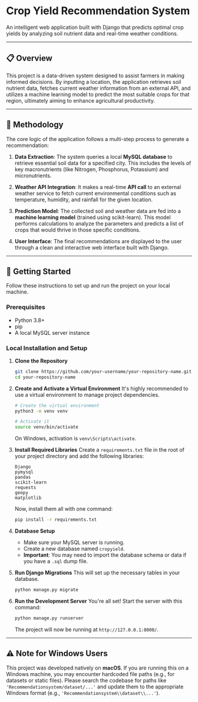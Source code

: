 # Crop Yield Recommendation System

An intelligent web application built with Django that predicts optimal crop yields by analyzing soil nutrient data and real-time weather conditions.

-----

## 📋 Overview

This project is a data-driven system designed to assist farmers in making informed decisions. By inputting a location, the application retrieves soil nutrient data, fetches current weather information from an external API, and utilizes a machine learning model to predict the most suitable crops for that region, ultimately aiming to enhance agricultural productivity.

-----

## 🔬 Methodology

The core logic of the application follows a multi-step process to generate a recommendation:

1.  **Data Extraction**: The system queries a local **MySQL database** to retrieve essential soil data for a specified city. This includes the levels of key macronutrients (like Nitrogen, Phosphorus, Potassium) and micronutrients.

2.  **Weather API Integration**: It makes a real-time **API call** to an external weather service to fetch current environmental conditions such as temperature, humidity, and rainfall for the given location.

3.  **Prediction Model**: The collected soil and weather data are fed into a **machine learning model** (trained using scikit-learn). This model performs calculations to analyze the parameters and predicts a list of crops that would thrive in those specific conditions.

4.  **User Interface**: The final recommendations are displayed to the user through a clean and interactive web interface built with Django.

-----

## 🚀 Getting Started

Follow these instructions to set up and run the project on your local machine.

### Prerequisites

  * Python 3.8+
  * pip
  * A local MySQL server instance

### Local Installation and Setup

1.  **Clone the Repository**

    ```bash
    git clone https://github.com/your-username/your-repository-name.git
    cd your-repository-name
    ```

2.  **Create and Activate a Virtual Environment**
    It's highly recommended to use a virtual environment to manage project dependencies.

    ```bash
    # Create the virtual environment
    python3 -m venv venv

    # Activate it
    source venv/bin/activate
    ```

    On Windows, activation is `venv\Scripts\activate`.

3.  **Install Required Libraries**
    Create a `requirements.txt` file in the root of your project directory and add the following libraries:

    ```
    Django
    pymysql
    pandas
    scikit-learn
    requests
    geopy
    matplotlib
    ```

    Now, install them all with one command:

    ```bash
    pip install -r requirements.txt
    ```

4.  **Database Setup**

      * Make sure your MySQL server is running.
      * Create a new database named `cropyield`.
      * **Important**: You may need to import the database schema or data if you have a `.sql` dump file.

5.  **Run Django Migrations**
    This will set up the necessary tables in your database.

    ```bash
    python manage.py migrate
    ```

6.  **Run the Development Server**
    You're all set\! Start the server with this command:

    ```bash
    python manage.py runserver
    ```

    The project will now be running at `http://127.0.0.1:8000/`.

-----

## ⚠️ Note for Windows Users

This project was developed natively on **macOS**. If you are running this on a Windows machine, you may encounter hardcoded file paths (e.g., for datasets or static files). Please search the codebase for paths like `'Recommendationsystem/dataset/...'` and update them to the appropriate Windows format (e.g., `'Recommendationsystem\\dataset\\...'`).
